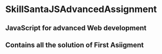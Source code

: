 # SkillSantaJSAdvancedAssignment

## JavaScript for advanced Web development

## Contains all the solution of First Asiigment
